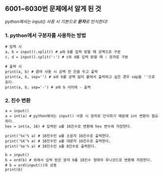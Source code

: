 ## 6001~6030번 문제에서 알게 된 것
*python에서는 input() 사용 시 기본으로 **문자**로 인식한다!*

### 1. python에서 구분자를 사용하는 방법
```
# 입력 시
a, b = input().split() # a와 b를 입력 받을 때 공백으로 구분
c, d = input().split(':') # c와 d를 입력 받을 때 : 문자로 구분

# 출력 시
print(a, b) # 콤마 사용 시 공백 한 칸을 두고 출력
print(a, b, sep='') # a와 b를 공백 없이 붙여서 출력하고 싶은 경우 sep을 ''으로 둔다.
print(a, b, sep='-') # a와 b 사이에 - 출력
```

### 2. 진수 변환
```
a = input()
a = int(a) # python에서는 input() 사용 시 문자로 인식하기 때문에 int 변환이 필요하다.
hex = int(a, 16) # 입력된 a를 16진수로 변환해 hex 변수에 저장한다.

print('%x'% a) # 10진수인 a를 소문자 16진수로 출력한다.
print('%X'% a) # 10진수인 a를 대문자 16진수로 출력한다.
print('%o'% a) # 10진수인 a를 8진수로 출력한다.

b = input()
b = ord(b) # 위에서 입력 받은 문자 b를 10진수 형태의 유니코드로 변환해 저장한다.
# b = ord(input())과 상동
print(b)
```
